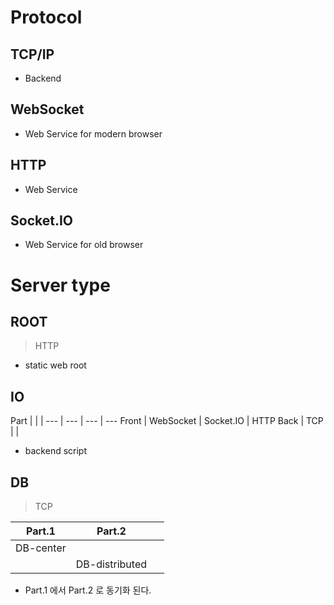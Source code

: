 # Protocol
## TCP/IP
* Backend

## WebSocket
* Web Service for modern browser

## HTTP
* Web Service

## Socket.IO
* Web Service for old browser


# Server type
## ROOT
> HTTP
* static web root

## IO
Part |  |  | 
--- | --- | --- | ---
Front | WebSocket | Socket.IO | HTTP
Back | TCP |  | 
* backend script

## DB
> TCP

Part.1 | Part.2 | &nbsp;
--- | --- | ---
DB-center |  | 
&nbsp; | DB-distributed | 
* Part.1 에서 Part.2 로 동기화 된다.
